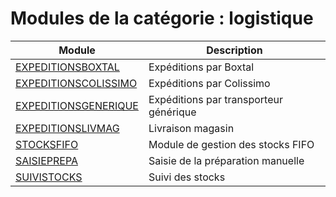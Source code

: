 # Modules de la catégorie : logistique

|Module|Description|
|---|---|
|[EXPEDITIONSBOXTAL](expeditionsboxtal.md)|Expéditions par Boxtal|
|[EXPEDITIONSCOLISSIMO](expeditionscolissimo.md)|Expéditions par Colissimo|
|[EXPEDITIONSGENERIQUE](expeditionsgenerique.md)|Expéditions par transporteur générique|
|[EXPEDITIONSLIVMAG](expeditionslivmag.md)|Livraison magasin|
|[STOCKSFIFO](stocksfifo.md)|Module de gestion des stocks FIFO|
|[SAISIEPREPA](saisieprepa.md)|Saisie de la préparation manuelle|
|[SUIVISTOCKS](suivistocks.md)|Suivi des stocks|
